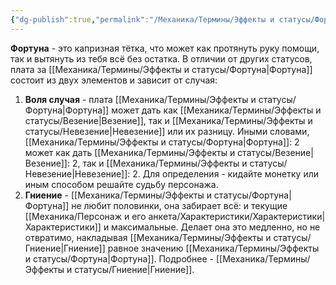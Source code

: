 ```yaml
---
{"dg-publish":true,"permalink":"/Механика/Термины/Эффекты и статусы/Фортуна/","noteIcon":"","created":"2025-09-12T19:47:51.189+03:00","updated":"2025-09-12T16:24:00.367+03:00"}
---
```





**Фортуна** - это капризная тётка, что может как протянуть руку помощи, так и вытянуть из тебя всё без остатка. В отличии от других статусов, плата за [[Механика/Термины/Эффекты и статусы/Фортуна\|Фортуна]] состоит из двух элементов и зависит от случая:

1. **Воля случая** - плата [[Механика/Термины/Эффекты и статусы/Фортуна\|Фортуна]] может дать как [[Механика/Термины/Эффекты и статусы/Везение\|Везение]], так и [[Механика/Термины/Эффекты и статусы/Невезение\|Невезение]] или их разницу. Иными словами, [[Механика/Термины/Эффекты и статусы/Фортуна\|Фортуна]]: 2 может как дать [[Механика/Термины/Эффекты и статусы/Везение\|Везение]]: 2, так и [[Механика/Термины/Эффекты и статусы/Невезение\|Невезение]]: 2. Для определения - кидайте монетку или иным способом решайте судьбу персонажа.
2. **Гниение** - [[Механика/Термины/Эффекты и статусы/Фортуна\|Фортуна]] не любит половинки, она забирает всё: и текущие [[Механика/Персонаж и его анкета/Характеристики/Характеристики\|Характеристики]] и максимальные. Делает она это медленно, но не отвратимо, накладывая [[Механика/Термины/Эффекты и статусы/Гниение\|Гниение]] равное значению [[Механика/Термины/Эффекты и статусы/Фортуна\|Фортуна]]. Подробнее - [[Механика/Термины/Эффекты и статусы/Гниение\|Гниение]]. 